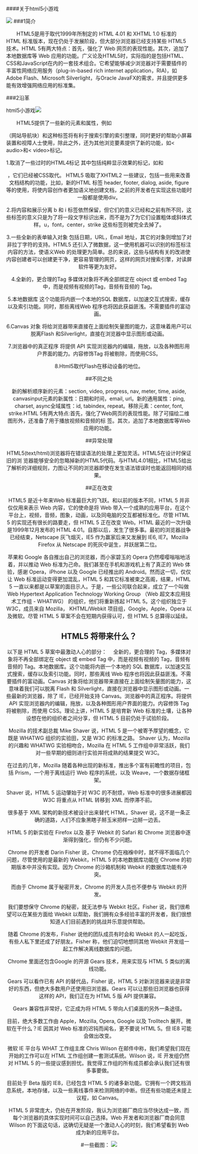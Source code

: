 ####关于html5小游戏



![](https://pic.baike.soso.com/p/20121113/20121113161330-2030543555.jpg)
###1简介

　　HTML5是用于取代1999年所制定的 HTML 4.01 和 XHTML 1.0 标准的 HTML 标准版本，现在仍处于发展阶段，但大部分浏览器已经支持某些 HTML5 技术。HTML 5有两大特点：首先，强化了 Web 网页的表现性能。其次，追加了本地数据库等 Web 应用的功能。广义论及HTML5时，实际指的是包括HTML、CSS和JavaScript在内的一套技术组合。它希望能够减少浏览器对于需要插件的丰富性网络应用服务（plug-in-based rich internet application，RIA)，如Adobe Flash、Microsoft Silverlight，与Oracle JavaFX的需求，并且提供更多能有效增强网络应用的标准集。 


###2沿革


html5小游戏![](https://pic.baike.soso.com/p/20121113/20121113161600-323177709.jpg)

　　HTML5提供了一些新的元素和属性，例如<nav>（网站导航块）和这种标签将有利于搜索引擎的索引整理，同时更好的帮助小屏幕装置和视障人士使用，除此之外，还为其他浏览要素提供了新的功能，如< audio>和< video>标记。 

 1.取消了一些过时的HTML4标记 其中包括纯粹显示效果的标记，如<font>和<center>，它们已经被CSS取代。 HTML5 吸取了XHTML2 一些建议，包括一些用来改善文档结构的功能，比如，新的HTML 标签 header, footer, dialog, aside, figure 等的使用，将使内容创作者更加语义地创建文档，之前的开发者在实现这些功能时一般都是使用div。 
 
 2.将内容和展示分离 b 和 i 标签依然保留，但它们的意义已经和之前有所不同，这些标签的意义只是为了将一段文字标识出来，而不是为了为它们设置粗体或斜体式样。u，font，center，strike 这些标签则被完全去掉了。

 3.一些全新的表单输入对象 包括日期，URL，Email 地址，其它的对象则增加了对非拉丁字符的支持。HTML5 还引入了微数据，这一使用机器可以识别的标签标注内容的方法，使语义Web 的处理更为简单。总的来说，这些与结构有关的改进使内容创建者可以创建更干净，更容易管理的网页，这样的网页对搜索引擎，对读屏软件等更为友好。

 4.全新的，更合理的Tag 多媒体对象将不再全部绑定在 object 或 embed Tag 中，而是视频有视频的Tag，音频有音频的 Tag。

 5.本地数据库 这个功能将内嵌一个本地的SQL 数据库，以加速交互式搜索，缓存以及索引功能。同时，那些离线Web 程序也将因此获益匪浅。不需要插件的富动画。

 6.Canvas 对象 将给浏览器带来直接在上面绘制矢量图的能力，这意味着用户可以脱离Flash 和Silverlight，直接在浏览器中显示图形或动画。

 7.浏览器中的真正程序 将提供 API 实现浏览器内的编辑，拖放，以及各种图形用户界面的能力。内容修饰Tag 将被剔除，而使用CSS。

 8.Html5取代Flash在移动设备的地位。



 ##不同之处

新的解析顺序新的元素：section, video, progress, nav, meter, time, aside, canvasinput元素的新属性：日期和时间，email, url。新的通用属性：ping, charset, async全域属性：id, tabindex, repeat。移除元素：center, font, strike.HTML 5有两大特点:首先，强化了Web网页的表现性能。除了可描绘二维图形外，还准备了用于播放视频和音频的标 签。其次，追加了本地数据库等Web应用的功能。



##异常处理

HTML5(text/html)浏览器将在错误语法的处理上更加灵活。HTML5在设计时保证旧的浏 览器能够安全的忽略掉新的HTML5代码。与HTML4.01相比，HTML5给出了解析的详细规则，力图让不同的浏览器即使在发生语法错误时也能返回相同的结果。



##正在改变

HTML5 是近十年来Web 标准最巨大的飞跃。和以前的版本不同，HTML 5 并非仅仅用来表示 Web 内容，它的使命是将 Web 带入一个成熟的应用平台，在这个平台上，视频，音频，图象，动画，以及同电脑的交互都被标准化。尽管 HTML 5 的实现还有很长的路要走，但 HTML 5 正在改变 Web。HTML 最近的一次升级是1999年12月发布的 HTML 4.01。自那以后，发生了很多事。最初的浏览器战争已经结束，Netscape 灰飞烟灭，IE5 作为赢家后来又发展到 IE6, IE7。Mozilla Firefox 从 Netscape 的死灰中诞生，并跃居第二位。

苹果和 Google 各自推出自己的浏览器，而小家碧玉的 Opera 仍然嘤嘤嗡嗡地活着，并以推动 Web 标准为己命。我们甚至在手机和游戏机上有了真正的 Web 体验，感谢 Opera，iPhone 以及 Google 已经推出的 Android。然而这一切，仅仅让 Web 标准运动变得更加混乱，HTML 5 和其它标准被束之高阁，结果，HTML 5 一直以来都是以草案的面目示人。于是，一些公司联合起来，成立了一个叫做 Web Hypertext Application Technology Working Group （Web 超文本应用技术工作组 - WHATWG） 的组织，他们将重新拣起 HTML 5。这个组织独立于 W3C，成员来自 Mozilla， KHTML/Webkit 项目组，Google，Apple，Opera 以及微软。尽管 HTML 5 草案不会在短期内获得认可，但 HTML 5 总算得以延续。

## HTML5 将带来什么？

以下是 HTML 5 草案中最激动人心的部分： 　全新的，更合理的 Tag，多媒体对象将不再全部绑定在 object 或 embed Tag 中，而是视频有视频的 Tag，音频有音频的 Tag。本地数据库。这个功能将内嵌一个本地的 SQL 数据库，以加速交互式搜索，缓存以及索引功能。同时，那些离线 Web 程序也将因此获益匪浅。不需要插件的富动画。Canvas 对象将给浏览器带来直接在上面绘制矢量图的能力，这意味着我们可以脱离 Flash 和 Silverlight，直接在浏览器中显示图形或动画。一些最新的浏览器，除了 IE，已经开始支持 Canvas。浏览器中的真正程序。将提供 API 实现浏览器内的编辑，拖放，以及各种图形用户界面的能力。内容修饰 Tag 将被剔除，而使用 CSS。理论上讲，HTML 5 是培育新 Web 标准的土壤，让各种设想在他的组织者之间分享，但 HTML 5 目前仍处于试验阶段。

Mozilla 的技术副总裁 Mike Shaver 说，HTML 5 是一个被寄予厚望的概念，它既是 WHATWG 组织的实验田，又是 W3C 的标准之路。
Shaver 认为，Mozilla 的兴趣和 WHATWG 实验相吻合，Mozilla 在 HTML 5 工作组中非常活跃，我们对一些早期的细则进行实验并将成熟的结果提交 W3C。

在过去的几年，Mozilla 随着各种出现的新标准，推出多个富有前瞻性的项目，包括 Prism，一个用于离线运行 Web 程序的系统，以及 Weave，一个数据存储框架。

Shaver 说，HTML 5 运动肇始于对 W3C 的不耐烦，Web 标准中的很多进展都因 W3C 将重点从 HTML 转移到 XML 而停滞不前。

很多基于 XML 架构的新技术被设计出来替代 HTML，Shaver 说，这不是一条正确的道路，人们不应象黑瞎子掰玉米把样一边掰一边丢。

HTML 5 的新实验在 Firefox 以及 基于 Webkit 的 Safari 和 Chrome 浏览器中逐渐得到强化，但仍有不少问题。

Chrome 的开发者 Darin Fisher 说，Chrome 仍在襁褓中时，就不得不面临几个问题，尽管使用的是最新的 Webkit，HTML 5 的本地数据库功能在 Chrome 的初期版本中并没有实现。因为 Chrome 的沙箱机制和 Webkit 的数据库功能有冲突。

而由于 Chrome 属于秘密开发，Chrome 的开发人员也不便参与 Webkit 的开发。

我们要想保守 Chrome 的秘密，就无法参与 Webkit 社区。Fisher 说，我们很希望可以在某些方面给 Webkit 以帮助，我们拥有众多经验丰富的开发者，我们很想知道人们目前遇到的挑战并乐意提供帮助。

随着 Chrome 的发布，Fisher 说他的团队成员有时会和 Webkit 的人一起吃饭，有些人私下里还成了好朋友。Fisher 称，他们迫切地想同其他 Webkit 开发组一起工作解决离线数据库的问题。

Chrome 里面还包含Google 的开源 Gears 技术，用来实现与 HTML 5 类似的离线功能。

Gears 可以看作已有 API 的替代品，Fisher 说，HTML 5 对新浏览器来说是非常好的东西，但绝大多数用户还使用旧浏览器。Gears 可以让那些旧浏览器也获得这样的 API，我们正在为 HTML 5 版 API 提供兼容。

Gears 兼容性非常好，它正成为将 HTML 5 带向人们桌面的另外一条途径。

目前，绝大多数工作由 Apple，Mozilla, Opera, Google 以及 Trolltech 展开。微软在干什么？IE 因其对 Web 标准的迟钝而闻名，更不要说 HTML 5。但 IE8 可能会做出改变。

微软 IE 平台与 WHAT 工作组主席 Chris Wilson 在邮件中称，我们希望我们现在开始的工作可以在 HTML 工作组创建一套测试系统。Wilson 说，IE 开发组仍然对 HTML 5 的一些提议感到担忧。我觉得工作组的所有成员都会承认我们还有很多事要做。

目前处于 Beta 版的 IE8，已经包含 HTML 5 的诸多新功能。它拥有一个跨文档消息系统，本地存储，以及一些离线事件来检测网络的中断。但还有些功能还未提上议程，如 Canvas。

HTML 5 非常庞大，仍处在开发阶段，我认为浏览器厂商应当尽快达成一致，而每个浏览器的具体实现时间可以自己选择。Web 开发者和浏览器厂商会同意 Wilson 的下面这句话，这确切无疑是一个激动人心的时刻，我们希望看到 Web 成为新的应用平台。

#一些截图：
![](images/wwww.jpg)
